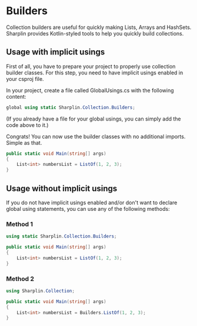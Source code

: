 ﻿# Builders
Collection builders are useful for quickly making Lists, Arrays and HashSets. Sharplin provides Kotlin-styled tools to help you quickly build collections.

Usage with implicit usings
-----
First of all, you have to prepare your project to properly use collection builder classes. For this step, you need to have implicit usings enabled in your csproj file.

In your project, create a file called GlobalUsings.cs with the following content:
```c#
global using static Sharplin.Collection.Builders;
```
(If you already have a file for your global usings, you can simply add the code above to it.)

Congrats! You can now use the builder classes with no additional imports. Simple as that.

```c#
public static void Main(string[] args)
{
    List<int> numbersList = ListOf(1, 2, 3);
}
```

Usage without implicit usings
-----------------------------
If you do not have implicit usings enabled and/or don't want to declare global using statements, you can use any of the following methods:

### Method 1
```c#
using static Sharplin.Collection.Builders;

public static void Main(string[] args)
{
    List<int> numbersList = ListOf(1, 2, 3);
}
```
### Method 2
```c#
using Sharplin.Collection;

public static void Main(string[] args)
{
    List<int> numbersList = Builders.ListOf(1, 2, 3);
}
```